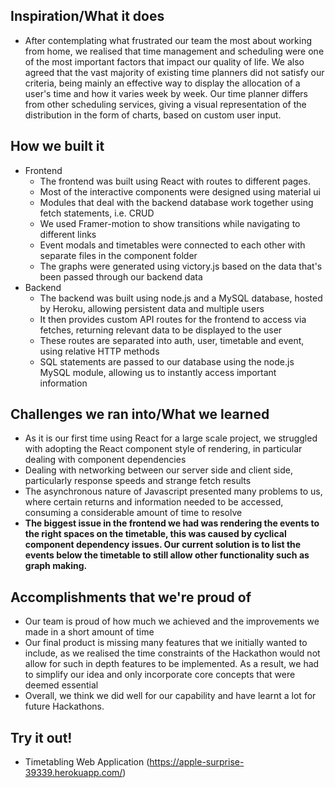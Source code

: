 ## Inspiration/What it does
- After contemplating what frustrated our team the most about working from home, we realised that time management and scheduling were one of the most important factors that impact our quality of life. We also agreed that the vast majority of existing time planners did not satisfy our criteria, being mainly an effective way to display the allocation of a user's time and how it varies week by week. Our time planner differs from other scheduling services, giving a visual representation of the distribution in the form of charts, based on custom user input.

## How we built it
- Frontend
    - The frontend was built using React with routes to different pages.
    - Most of the interactive components were designed using material ui
    - Modules that deal with the backend database work together using fetch statements, i.e. CRUD
    - We used Framer-motion to show transitions while navigating to different links
    - Event modals and timetables were connected to each other with separate files in the component folder
   - The graphs were generated using victory.js based on the data that's been passed through our backend data
- Backend
    - The backend was built using node.js and a MySQL database, hosted by Heroku, allowing persistent data and multiple users
    - It then provides custom API routes for the frontend to access via fetches, returning relevant data to be displayed to the user
    - These routes are separated into auth, user, timetable and event, using relative HTTP methods
    - SQL statements are passed to our database using the node.js MySQL module, allowing us to instantly access important information

## Challenges we ran into/What we learned
- As it is our first time using React for a large scale project, we struggled with adopting the React component style of rendering, in particular dealing with component dependencies
- Dealing with networking between our server side and client side, particularly response speeds and strange fetch results
- The asynchronous nature of Javascript presented many problems to us, where certain returns and information needed to be accessed, consuming a considerable amount of time to resolve
- **The biggest issue in the frontend we had was rendering the events to the right spaces on the timetable, this was caused by cyclical component dependency issues. Our current solution is to list the events below the timetable to still allow other functionality such as graph making.**

## Accomplishments that we're proud of
- Our team is proud of how much we achieved and the improvements we made in a short amount of time
- Our final product is missing many features that we initially wanted to include, as we realised the time constraints of the Hackathon would not allow for such in depth features to be implemented. As a result, we had to simplify our idea and only incorporate core concepts that were deemed essential
- Overall, we think we did well for our capability and have learnt a lot for future Hackathons.

## Try it out!
- Timetabling Web Application (https://apple-surprise-39339.herokuapp.com/)
